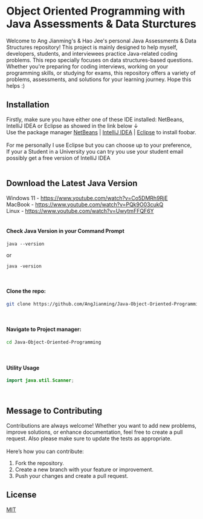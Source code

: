 # Object Oriented Programming with Java Assessments & Data Sturctures
Welcome to Ang Jianming's & Hao Jee's personal Java Assessments & Data Structures repository! This project is mainly designed to help myself, developers, students, and interviewees practice Java-related coding problems. This repo specially focuses on data structures-based questions. Whether you're preparing for coding interviews, working on your programming skills, or studying for exams, this repository offers a variety of problems, assessments, and solutions for your learning journey. Hope this helps :)

## Installation
Firstly, make sure you have either one of these IDE installed: NetBeans, IntelliJ IDEA or Eclipse as showed in the link below &#8595;
<br>Use the package manager [NetBeans](https://netbeans.apache.org/front/main/download/) | [IntelliJ IDEA](https://www.jetbrains.com/idea/download/?section=windows) | [Eclipse](https://www.eclipse.org/downloads/) to install foobar.
<br>
<br>For me personally I use Eclipse but you can choose up to your preference,
<br>If your a Student in a University you can try you use your student email possibly get a free version of IntelliJ IDEA
<br><br>

## Download the Latest Java Version
Windows 11 - https://www.youtube.com/watch?v=Co5DMRh9RjE
<br>MacBook - https://www.youtube.com/watch?v=PQk9O03cukQ
<br>Linux - https://www.youtube.com/watch?v=UwytmFFQF6Y
<br><br>

#### Check Java Version in your Command Prompt
```command
java --version
```
or
```command
java -version
```
<br>

#### Clone the repo:
```bash
git clone https://github.com/AngJianming/Java-Object-Oriented-Programming.git
```
<br>

#### Navigate to Project manager:
```bash
cd Java-Object-Oriented-Programming
```
<br>

#### Utility Usage
```java
import java.util.Scanner;
```
<br>

## Message to Contributing
Contributions are always welcome! Whether you want to add new problems, improve solutions, or enhance documentation, feel free to create a pull request.
Also please make sure to update the tests as appropriate.
<br><br>
Here’s how you can contribute:
1) Fork the repository.
2) Create a new branch with your feature or improvement.
3) Push your changes and create a pull request.

## License

[MIT](https://choosealicense.com/licenses/mit/)
